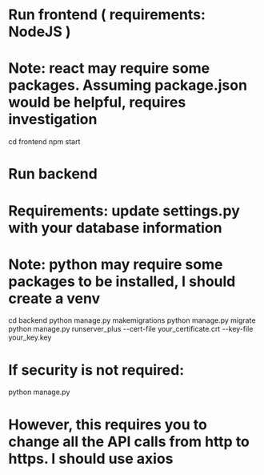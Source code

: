 # Run frontend ( requirements: NodeJS )
# Note: react may require some packages. Assuming package.json would be helpful, requires investigation
cd frontend
npm start

# Run backend
# Requirements: update settings.py with your database information
# Note: python may require some packages to be installed, I should create a venv
cd backend
python manage.py makemigrations
python manage.py migrate
python manage.py runserver_plus --cert-file your_certificate.crt --key-file your_key.key

# If security is not required:
python manage.py

# However, this requires you to change all the API calls from http to https. I should use axios
